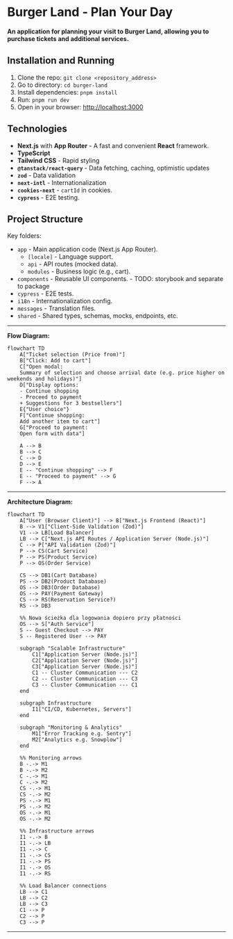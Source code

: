 # Burger Land - Plan Your Day

**An application for planning your visit to Burger Land, allowing you to purchase tickets and additional services.**

## Installation and Running

1. Clone the repo: `git clone <repository_address>`
2. Go to directory: `cd burger-land`
3. Install dependencies: `pnpm install`
4. Run: `pnpm run dev`
5. Open in your browser: [http://localhost:3000](http://localhost:3000)

## Technologies

*   **Next.js** with **App Router** - A fast and convenient **React** framework.
*   **TypeScript**
*   **Tailwind CSS** - Rapid styling
*   **`@tanstack/react-query`** - Data fetching, caching, optimistic updates
*   **`zod`** - Data validation
*   **`next-intl`** - Internationalization
*   **`cookies-next`** - `cartId` in cookies.
*   **`cypress`** - E2E testing.

## Project Structure

Key folders:

*   `app` - Main application code (Next.js App Router).
    *   `[locale]` - Language support.
    *   `api` - API routes (mocked data).
    *   `modules` - Business logic (e.g., cart).
*   `components` - Reusable UI components. - TODO: storybook and separate to package
*   `cypress` - E2E tests.
*   `i18n` - Internationalization config.
*   `messages` - Translation files.
*   `shared` - Shared types, schemas, mocks, endpoints, etc.

---

**Flow Diagram:**

```mermaid
flowchart TD
    A["Ticket selection (Price from)"]
    B["Click: Add to cart"]
    C["Open modal: 
    Summary of selection and choose arrival date (e.g. price higher on weekends and holidays)"]
    D["Display options:
    - Continue shopping
    - Proceed to payment
    + Suggestions for 3 bestsellers"]
    E{"User choice"}
    F["Continue shopping:
    Add another item to cart"]
    G["Proceed to payment: 
    Open form with data"]
    
    A --> B
    B --> C
    C --> D
    D --> E
    E -- "Continue shopping" --> F
    E -- "Proceed to payment" --> G
    F --> A
```

---

**Architecture Diagram:**

```mermaid
flowchart TD
    A["User (Browser Client)"] --> B["Next.js Frontend (React)"]
    B --> V1["Client-Side Validation (Zod)"]
    V1 --> LB[Load Balancer]
    LB --> C["Next.js API Routes / Application Server (Node.js)"]
    C --> P["API Validation (Zod)"]
    P --> CS(Cart Service)
    P --> PS(Product Service)
    P --> OS(Order Service)
    
    CS --> DB1(Cart Database)
    PS --> DB2(Product Database)
    OS --> DB3(Order Database)
    OS --> PAY(Payment Gateway)
    CS --> RS(Reservation Service?)
    RS --> DB3

    %% Nowa ścieżka dla logowania dopiero przy płatności
    OS --> S["Auth Service"]
    S -- Guest Checkout --> PAY
    S -- Registered User --> PAY

    subgraph "Scalable Infrastructure"
        C1["Application Server (Node.js)"]
        C2["Application Server (Node.js)"]
        C3["Application Server (Node.js)"]
        C1 -- Cluster Communication --- C2
        C2 -- Cluster Communication --- C3
        C3 -- Cluster Communication --- C1
    end

    subgraph Infrastructure
        I1["CI/CD, Kubernetes, Servers"]
    end

    subgraph "Monitoring & Analytics"
        M1["Error Tracking e.g. Sentry"]
        M2["Analytics e.g. Snowplow"]
    end

    %% Monitoring arrows
    B -.-> M1
    B -.-> M2
    C -.-> M1
    C -.-> M2
    CS -.-> M1
    CS -.-> M2
    PS -.-> M1
    PS -.-> M2
    OS -.-> M1
    OS -.-> M2

    %% Infrastructure arrows
    I1 -.-> B
    I1 -.-> LB
    I1 -.-> C
    I1 -.-> CS
    I1 -.-> PS
    I1 -.-> OS
    I1 -.-> RS

    %% Load Balancer connections
    LB --> C1
    LB --> C2
    LB --> C3
    C1 --> P
    C2 --> P
    C3 --> P

```
---